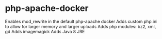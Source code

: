 # php-apache-docker

Enables mod_rewrite in the default php-apache docker
Adds custom php.ini to allow for larger memory and larger uploads
Adds php modules: bz2, xml, gd
Adds imagemagick
Adds Java 8 JRE
